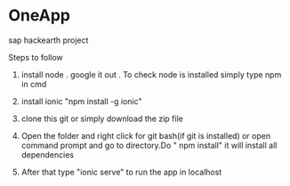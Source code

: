 # OneApp
sap hackearth project

Steps to follow

1. install node . google it out . To check node is installed simply type npm in cmd
2. install ionic 
    "npm install -g ionic"
3. clone this git or simply download the zip file
4. Open the folder and right click for git bash(if git is installed)
    or open command prompt and go to directory.Do
   " npm install"
   it will install all dependencies

5. After that type "ionic serve" to run the app in localhost
    

